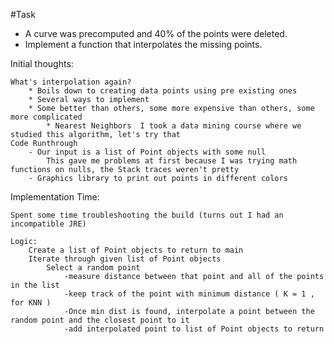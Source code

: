 #Task
* A curve was precomputed and 40% of the points were deleted.
* Implement a function that interpolates the missing points.

Initial thoughts:

    What's interpolation again?
        * Boils down to creating data points using pre existing ones
        * Several ways to implement
        * Some better than others, some more expensive than others, some more complicated
            * Nearest Neighbors  I took a data mining course where we studied this algorithm, let's try that
    Code Runthrough
        - Our input is a list of Point objects with some null
            This gave me problems at first because I was trying math functions on nulls, the Stack traces weren't pretty
        - Graphics library to print out points in different colors

Implementation Time:

    Spent some time troubleshooting the build (turns out I had an incompatible JRE)

    Logic:
        Create a list of Point objects to return to main
        Iterate through given list of Point objects
            Select a random point 
                -measure distance between that point and all of the points in the list
                -keep track of the point with minimum distance ( K = 1 , for KNN )
                -Once min dist is found, interpolate a point between the random point and the closest point to it 
                -add interpolated point to list of Point objects to return
            
